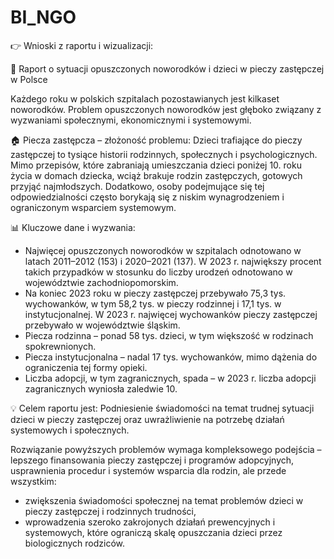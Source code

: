 # BI_NGO
👉 Wnioski z raportu i wizualizacji:
 
 🎯 Raport o sytuacji opuszczonych noworodków i dzieci w pieczy zastępczej w Polsce

Każdego roku w polskich szpitalach pozostawianych jest kilkaset noworodków. Problem opuszczonych noworodków jest głęboko związany z wyzwaniami społecznymi, ekonomicznymi i systemowymi.

🏠 Piecza zastępcza – złożoność problemu:
Dzieci trafiające do pieczy zastępczej to tysiące historii rodzinnych, społecznych i psychologicznych. Mimo przepisów, które zabraniają umieszczania dzieci poniżej 10. roku życia w domach dziecka, wciąż brakuje rodzin zastępczych, gotowych przyjąć najmłodszych. Dodatkowo, osoby podejmujące się tej odpowiedzialności często borykają się z niskim wynagrodzeniem i ograniczonym wsparciem systemowym.

📊 Kluczowe dane i wyzwania:
- Najwięcej opuszczonych noworodków w szpitalach odnotowano w latach 2011–2012 (153) i 2020–2021 (137). W 2023 r. największy procent takich przypadków w stosunku do liczby urodzeń odnotowano w województwie zachodniopomorskim.
- Na koniec 2023 roku w pieczy zastępczej przebywało 75,3 tys. wychowanków, w tym 58,2 tys. w pieczy rodzinnej i 17,1 tys. w instytucjonalnej. W 2023 r. najwięcej wychowanków pieczy zastępczej przebywało w województwie śląskim.
- Piecza rodzinna – ponad 58 tys. dzieci, w tym większość w rodzinach spokrewnionych.
- Piecza instytucjonalna – nadal 17 tys. wychowanków, mimo dążenia do ograniczenia tej formy opieki.
- Liczba adopcji, w tym zagranicznych, spada – w 2023 r. liczba adopcji zagranicznych wyniosła zaledwie 10.

💡 Celem raportu jest:
Podniesienie świadomości na temat trudnej sytuacji dzieci w pieczy zastępczej oraz uwrażliwienie na potrzebę działań systemowych i społecznych. 

Rozwiązanie powyższych problemów wymaga kompleksowego podejścia – lepszego finansowania pieczy zastępczej i programów adopcyjnych, usprawnienia procedur i systemów wsparcia dla rodzin, ale przede wszystkim:
- zwiększenia świadomości społecznej na temat problemów dzieci w pieczy zastępczej i rodzinnych trudności,
- wprowadzenia szeroko zakrojonych działań prewencyjnych i systemowych, które ograniczą skalę opuszczania dzieci przez biologicznych rodziców.
